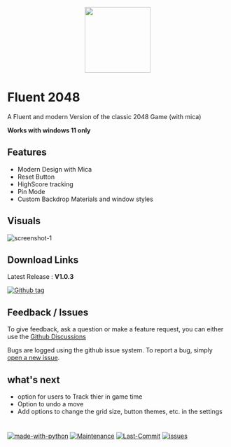 <p align="center"> <img style="width:150px; width: 150px" src="https://github.com/Zingzy/fluent-2048/assets/90309290/65babf87-5db3-4b9d-8c34-6ff86974bb5b"></p>

# Fluent 2048

A Fluent and modern Version of the classic 2048 Game (with mica)

**Works with windows 11 only**

## Features

- Modern Design with Mica
- Reset Button
- HighScore tracking
- Pin Mode
- Custom Backdrop Materials and window styles

## Visuals

![screenshot-1](https://github.com/Zingzy/fluent-2048/assets/90309290/a21e581d-3956-42ab-853c-e01d58331480)

## Download Links

Latest Release : **V1.0.3**

[![Github tag](https://badgen.net/github/tag/Zingzy/fluent-2048)](https://github.com/Zingzy/fluent-2048/releases)

## Feedback / Issues

To give feedback, ask a question or make a feature request, you can either use the [Github Discussions](https://github.com/Zingzy/fluent-2048/discussions) 

Bugs are logged using the github issue system. To report a bug, simply [open a new issue](https://github.com/Zingzy/fluent-2048/issues/new).

## what's next

- option for users to Track thier in game time
- Option to undo a move
- Add options to change the grid size, button themes, etc. in the settings

#

[![made-with-python](https://img.shields.io/badge/Made%20with-Python-1f425f.svg)](https://www.python.org/) [![Maintenance](https://img.shields.io/badge/Maintained%3F-yes-green.svg)](https://GitHub.com/Zingzy/fluent-2048/graphs/commit-activity) [![Last-Commit](https://badgen.net/github/last-commit/Zingzy/fluent-2048)](https://github.com/zingzy/fluent-2048/commits) [![issues](https://badgen.net/github/issues/Zingzy/fluent-2048)](https://github.com/Zingzy/fluent-2048/issues)
